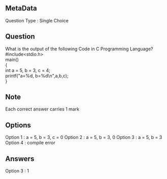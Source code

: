 ## MetaData
Question Type : Single Choice

## Question
What is the output of the following Code in C Programming Language? </br> #include<stdio.h> </br> main() </br> { </br> int a = 5, b = 3, c = 4; </br> printf("a=%d, b=%d\n",a,b,c); </br> }

## Note
Each correct answer carries 1 mark

## Options
Option 1 : a = 5, b = 3, c = 0
Option 2 : a = 5, b = 3, 0
Option 3 : a = 5, b = 3
Option 4 : compile error

## Answers
Option 3 : 1

